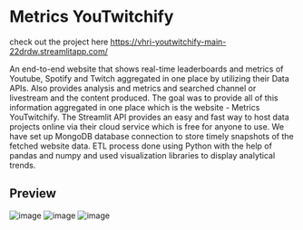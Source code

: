 # Metrics YouTwitchify
check out the project here
https://vhri-youtwitchify-main-22drdw.streamlitapp.com/

An end-to-end website that shows real-time leaderboards and metrics of Youtube, Spotify and
Twitch aggregated in one place by utilizing their Data APIs. Also provides analysis and metrics and searched channel or livestream and the content produced. The goal was to provide all of this information aggregated in one place which is the website - Metrics YouTwitchify. The Streamlit API provides an easy and fast way to host data projects online via their cloud service which is free for anyone to use. We have set up MongoDB database connection to store timely snapshots of the fetched website data. ETL process done using Python with the help of pandas and numpy and used visualization libraries to display analytical trends.


## Preview

![image](https://user-images.githubusercontent.com/53615083/152965166-34d6588d-935d-4825-8c87-3b131134de31.png)
![image](https://user-images.githubusercontent.com/53615083/152965452-a887f040-6f79-4cb8-8e92-7929e8bcba59.png)
![image](https://user-images.githubusercontent.com/53615083/152965501-fbb28902-cce1-46b4-859a-7938db4f1112.png)

